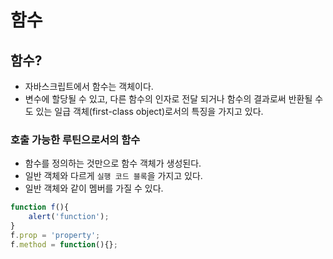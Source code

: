 # 함수

## 함수?
* 자바스크립트에서 함수는 객체이다.  
* 변수에 할당될 수 있고, 다른 함수의 인자로 전달 되거나 함수의 결과로써 반환될 수도 있는 일급 객체(first-class object)로서의 특징을 가지고 있다.  

### 호출 가능한 루틴으로서의 함수
* 함수를 정의하는 것만으로 함수 객체가 생성된다.  
* 일반 객체와 다르게 `실행 코드 블록`을 가지고 있다.  
* 일반 객체와 같이 멤버를 가질 수 있다.
		
```javascript
function f(){
	alert('function');
}
f.prop = 'property';
f.method = function(){};
```